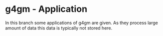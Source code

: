 # g4gm - Application

In this branch some applications of g4gm are given.
As they process large amount of data this data is typically not stored here.